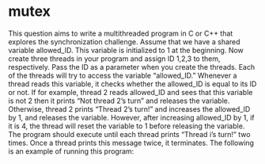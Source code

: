 # mutex

This question aims to write a multithreaded program in C or C++ that explores
the synchronization challenge. Assume that we have a shared variable
allowed_ID. This variable is initialized to 1 at the beginning. Now create three
threads in your program and assign ID 1,2,3 to them, respectively. Pass the ID as
a parameter when you create the threads. Each of the threads will try to access
the variable “allowed_ID.” Whenever a thread reads this variable, it checks
whether the allowed_ID is equal to its ID or not. If for example, thread 2 reads
allowed_ID and sees that this variable is not 2 then it prints “Not thread 2’s turn”
and releases the variable. Otherwise, thread 2 prints “Thread 2’s turn!” and
increases the allowed_ID by 1, and releases the variable. However, after
increasing allowed_ID by 1, if it is 4, the thread will reset the variable to 1 before
releasing the variable. The program should execute until each thread prints
“Thread i’s turn!” two times. Once a thread prints this message twice, it
terminates. The following is an example of running this program:
